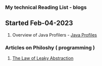 ### My technical Reading List - blogs 
## Started Feb-04-2023

1. Overview of Java Profilers -  [ Java Profiles ](https://www.infoq.com/articles/open-source-java-profilers/)   



### Articles on Philoshy ( programming )
1. [ The Law of Leaky Abstraction ]()